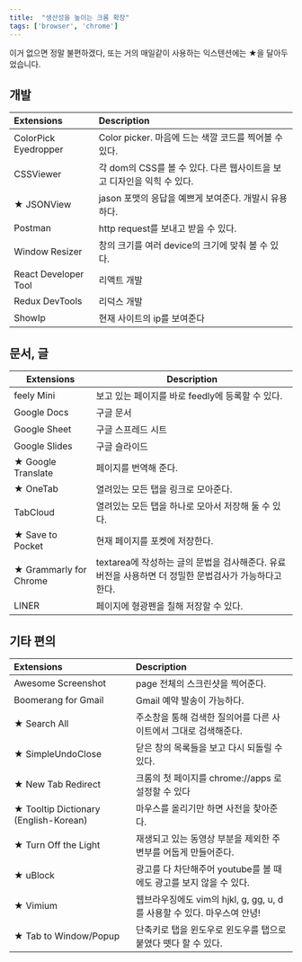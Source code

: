 ```yaml
---
title:  "생산성을 높이는 크롬 확장"
tags: ['browser', 'chrome']
---
```


이거 없으면 정말 불편하겠다, 또는 거의 매일같이 사용하는 익스텐션에는 ★을 달아두었습니다.


## 개발

| Extensions           | Description                              |
| :------------------- | :--------------------------------------- |
| ColorPick Eyedropper | Color picker. 마음에 드는 색깔 코드를 찍어볼 수 있다.    |
| CSSViewer            | 각 dom의 CSS를 볼 수 있다. 다른 웹사이트을 보고 디자인을 익힉 수 있다. |
| ★ JSONView           | jason 포맷의 응답을 예쁘게 보여준다. 개발시 유용하다.   |
| Postman              | http request를 보내고 받을 수 있다.               |
| Window Resizer       | 창의 크기를 여러 device의 크기에 맞춰 볼 수 있다.         |
| React Developer Tool | 리액트 개발         |
| Redux DevTools       | 리덕스 개발         |
| ShowIp               | 현재 사이트의 ip를 보여준다 |




## 문서, 글

| Extensions                               | Description                              |
| ---------------------------------------- | ---------------------------------------- |
| feely Mini                               | 보고 있는 페이지를 바로 feedly에 등록할 수 있다.          |
| Google Docs                              | 구글 문서                                    |
| Google Sheet                             | 구글 스프레드 시트                               |
| Google Slides                            | 구글 슬라이드                                  |
| ★ Google Translate                       | 페이지를 번역해 준다.                             |
| ★ OneTab                                 | 열려있는 모든 탭을 링크로 모아준다.                     |
| TabCloud                                 | 열려있는 모든 탭을 하나로 모아서 저장해 둘 수 있다.           |
| ★ Save to Pocket                         | 현재 페이지를 포켓에 저장한다.                        |
| ★ Grammarly for Chrome                   | textarea에 작성하는 글의 문법을 검사해준다. 유료버전을 사용하면 더 정밀한 문법검사가 가능하다고 한다. |
| LINER                                    | 페이지에 형광펜을 칠해 저장할 수 있다.                   |



## 기타 편의


| Extensions                            | Description                              |
| :------------------------------------ | :--------------------------------------- |
| Awesome Screenshot                    | page 전체의 스크린샷을 찍어준다.                     |
| Boomerang for Gmail                   | Gmail 예약 발송이 가능하다.                       |
| ★ Search All                          | 주소창을 통해 검색한 질의어를 다른 사이트에서 그대로 검색해준다.     |
| ★ SimpleUndoClose                     | 닫은 창의 목록들을 보고 다시 되돌릴 수 있다.               |
| ★ New Tab Redirect                    | 크롬의 첫 페이지를 chrome://apps 로 설정할 수 있다      |
| ★ Tooltip Dictionary (English-Korean) | 마우스를 올리기만 하면 사전을 찾아준다.                   |
| ★ Turn Off the Light                  | 재생되고 있는 동영상 부분을 제외한 주변부를 어둡게 만들어준다.      |
| ★ uBlock                              | 광고를 다 차단해주어 youtube를 볼 때에도 광고를 보지 않을 수 있다. |
| ★ Vimium                              | 웹브라우징에도 vim의 hjkl, g, gg, u, d를 사용할 수 있다. 마우스여 안녕! |
| ★ Tab to Window/Popup                 | 단축키로 탭을 윈도우로 윈도우를 탭으로 붙였다 뗏다 할 수 있다. |




